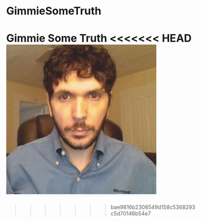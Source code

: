 # GimmieSomeTruth
Gimmie Some Truth
<<<<<<< HEAD
<img src="1624527976122.jpg">
=======
>>>>>>> bae9816b2308549d158c5368293c5d70146b54e7
